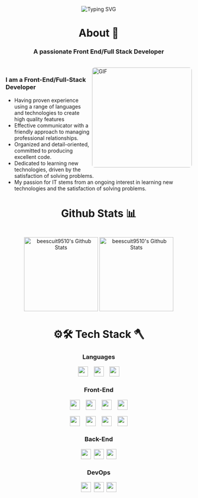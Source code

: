 <div align="center">
 
![Typing SVG](https://readme-typing-svg.herokuapp.com?font=Architects+Daughter&size=45&height=80&width=700&center=true&vCenter=true&lines=Hey!+It's+Bee!+👋🐝🇰🇷🙀🍕🌈✨;I'm+a+Front+End+Developer;I'm+a+Full+Stack+Developer)

</div>

<div align="center">
 
# About 🐝
</div>

<h3 align="center">A passionate Front End/Full Stack Developer</h3>
<!-- <h4 align="center">with proven experience using a range of languages and technologies to create high quality features</h2> -->

<br>

<img align="right" margin-top="20px" height="270px" alt="GIF" style="border-radius:7px" src="https://cdn.dribbble.com/users/1059583/screenshots/4171367/coding-freak.gif" />

### I am a Front-End/Full-Stack Developer
- Having proven experience using a range of languages and technologies to create high quality features
- Effective communicator with a friendly approach to managing professional relationships.
- Organized and detail-oriented, committed to producing excellent code.
- Dedicated to learning new technologies, driven by the satisfaction of solving problems.
- My passion for IT stems from an ongoing interest in learning new technologies and the satisfaction of solving problems.



<div align="center">

# Github Stats 📊

<br>

<div>
<img height="200rem" alt="beescuit9510's Github Stats" src="https://github-readme-streak-stats.herokuapp.com/?user=beescuit9510"/>
<img height="200rem"alt="beescuit9510's Github Stats" src="https://github-readme-stats.vercel.app/api/top-langs?username=beescuit9510&langs_count=10&show_icons=true&locale=en&layout=donut"/>
</div>
<!-- <img alt="beescuit9510's Github Stats" src="https://github-readme-stats.vercel.app/api?username=beescuit9510&show_icons=true&count_private=true"/> -->

# ⚙️🛠️ Tech Stack 🪓


### Languages
<p>
 <img height="27rem" src="https://img.shields.io/badge/JavaScript-F7DF1E?style=flat&logo=JavaScript&logoColor=black"/>
 &nbsp;&nbsp;
 <img height="27rem"  src="https://img.shields.io/badge/TypeScript-3178C6?style=flat&logo=TypeScript&logoColor=white"/>
 &nbsp;&nbsp;
 <img height="27rem"  src="https://img.shields.io/badge/Java-blue?style=flat&logo=Java&logoColor=white"/>
</p>

### Front-End
<p>
 <img height="27rem"  src="https://img.shields.io/badge/React-white?style=flat&logo=React&logoColor=61DAFB"/>
 &nbsp;&nbsp;
 <img height="27rem"  src="https://img.shields.io/badge/Redux-pink?style=flat&logo=Redux&logoColor=764ABC"/>
 &nbsp;&nbsp;
 <img height="27rem"  src="https://img.shields.io/badge/Recoil-white?style=flat&logo=Recoil&logoColor"/>
 &nbsp;&nbsp;
 <img height="27rem"  src="https://img.shields.io/badge/Next-white?style=flat&logo=nextdotjs&logoColor=black"/>
</p>
<p>
 <img height="27rem"  src="https://img.shields.io/badge/HTML5-E34F26?style=flat&logo=html5&logoColor=white"/>
 &nbsp;&nbsp;
 <img height="27rem"  src="https://img.shields.io/badge/CSS3-1572B6?style=flat&logo=css3&logoColor=white"/>
 &nbsp;&nbsp;
 <img height="27rem"  src="https://img.shields.io/badge/Scss-green?style=flat&logo=Sass&logoColor=CC6699"/>
 &nbsp;&nbsp;
 <img height="27rem"  src="https://img.shields.io/badge/TailwindCSS-white?style=flat&logo=Tailwind-CSS&logoColor"/>
</p>

### Back-End
<p><img height="27rem"  src="https://img.shields.io/badge/Node.js-white?style=flat&logo=Node.js&logoColor=339933"/>&nbsp;&nbsp;<img height="27rem"  src="https://img.shields.io/badge/SpringBoot-white?style=flat&logo=SpringBoot&logoColor"/>&nbsp;&nbsp;<img height="27rem"  src="https://img.shields.io/badge/MySQL-white?style=flat&logo=MySQL&logoColor=4479A1"/></p>

### DevOps
<p><img height="27rem"  src="https://img.shields.io/badge/Git-white?style=flat&logo=Git&logoColor=F05032"/>&nbsp;&nbsp;<img height="27rem"  src="https://img.shields.io/badge/Docker-white?style=flat&logo=Docker&logoColor"/>&nbsp;&nbsp;<img height="27rem"  src="https://img.shields.io/badge/AWS-white?style=flat&logo=amazonaws&logoColor=339933"/>
</p>

<!-- 
- **LANGUAGES** :

![JavaScript](https://img.shields.io/badge/JavaScript-F7DF1E?style=for-the-badge&logo=javascript&logoColor=black)
![TypeScript](https://shields.io/badge/TypeScript-3178C6?logo=TypeScript&logoColor=FFF&style=for-the-badge)


- **SKILLS** :

![React](https://img.shields.io/badge/React-61DAFB?style=for-the-badge&logo=React&logoColor=black)
![Node.js](https://img.shields.io/badge/Node.js-339933?style=for-the-badge&logo=Node.js&logoColor=white)
![MySQL](https://img.shields.io/badge/MySQL-4479A1?style=for-the-badge&logo=MySQL&logoColor=white)
![Docker](https://img.shields.io/badge/Docker-2496ED?style=for-the-badge&logo=Docker&logoColor=white)
--!>

<!-- ![C#](https://img.shields.io/badge/c%23-%23239120.svg?style=for-the-badge&logo=c-sharp&logoColor=white)
![JAVA](https://img.shields.io/badge/java-007396?style=for-the-badge&logo=java&logoColor=white)
![Spring Boot](https://img.shields.io/badge/SpringBoot-6DB33F?style=for-the-badge&logo=SpringBoot&logoColor=white)
![C](https://img.shields.io/badge/C%20-%232370ED.svg?style=for-the-badge&logo=c&logoColor=white)
![Python](https://img.shields.io/badge/python-3670A0?style=for-the-badge&logo=python&logoColor=white)
![HTML5](https://img.shields.io/badge/html5-%23E34F26.svg?style=for-the-badge&logo=html5&logoColor=white)
![CSS3](https://img.shields.io/badge/css3-%231572B6.svg?style=for-the-badge&logo=css3&logoColor=white)
![JavaScript](https://img.shields.io/badge/javascript-%23323330.svg?style=for-the-badge&logo=javascript&logoColor=white)
![Shell Script](https://img.shields.io/badge/Python-3776AB?style=flat-square&logo=Python&logoColor=white) -->

<!-- - **Platforms**: -->
<!-- 
![Linux](https://img.shields.io/badge/Linux-FCC624?style=for-the-badge&logo=linux&logoColor=black)
![Windows](https://img.shields.io/badge/Windows-0078D6?style=for-the-badge&logo=windows&logoColor=white)
![Raspberry Pi](https://img.shields.io/badge/-RaspberryPi-C51A4A?style=for-the-badge&logo=Raspberry-Pi)
![Arduino](https://img.shields.io/badge/-Arduino-00979D?style=for-the-badge&logo=Arduino&logoColor=white)
 -->

</div>
